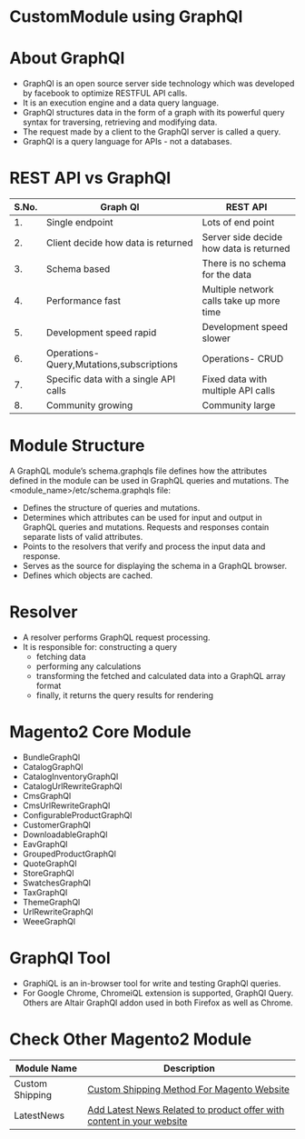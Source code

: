 # CustomModule using GraphQl

# About GraphQl

* GraphQl is an open source server side technology which was developed by facebook to optimize RESTFUL API calls.
* It is an execution engine and a data query language.
* GraphQl structures data in the form of a graph with its powerful query syntax for traversing, retrieving and modifying data.
* The request made by a client to the GraphQl server is called a query.
* GraphQl is a query language for APIs - not a databases.

# REST API vs GraphQl


| S.No.| Graph Ql | REST API |
| --- | --- | --- |
| 1. | Single endpoint| Lots of end point |
| 2. | Client decide how data is returned | Server side decide how data is returned |
| 3. | Schema based | There is no schema for the data |
| 4. | Performance fast | Multiple network calls take up more time|
| 5. | Development speed rapid | Development speed slower|
| 6. | Operations- Query,Mutations,subscriptions | Operations- CRUD|
| 7. | Specific data with a single API calls | Fixed data with multiple API calls |
| 8. | Community growing | Community large |

# Module Structure

A GraphQL module’s schema.graphqls file defines how the attributes defined in the module can be used in GraphQL queries and mutations.
The <module_name>/etc/schema.graphqls file:
* Defines the structure of queries and mutations.
* Determines which attributes can be used for input and output in GraphQL queries and mutations. Requests and responses contain separate lists of valid attributes.
* Points to the resolvers that verify and process the input data and response.
* Serves as the source for displaying the schema in a GraphQL browser.
* Defines which objects are cached.
            
# Resolver

*  A resolver performs GraphQL request processing.
* It is responsible for: 
  constructing a query 
  * fetching data
  * performing any calculations 
  * transforming the fetched and calculated data into a GraphQL array format
  * finally, it returns the query results for rendering


# Magento2 Core Module

* BundleGraphQl
* CatalogGraphQl
* CatalogInventoryGraphQl
* CatalogUrlRewriteGraphQl
* CmsGraphQl
* CmsUrlRewriteGraphQl
* ConfigurableProductGraphQl
* CustomerGraphQl
* DownloadableGraphQl
* EavGraphQl
* GroupedProductGraphQl
* QuoteGraphQl
* StoreGraphQl
* SwatchesGraphQl
* TaxGraphQl
* ThemeGraphQl
* UrlRewriteGraphQl
* WeeeGraphQl

# GraphQl Tool

* GraphiQL is an in-browser tool for write and testing GraphQl queries.
* For Google Chrome, ChromeiQL extension is supported, GraphQl Query. Others are Altair GraphQl addon used in both Firefox as well as Chrome.

# Check Other Magento2 Module

| Module Name | Description |
| --- | --- |
| Custom Shipping | [Custom Shipping Method For Magento Website](https://github.com/Abhay-Agrawal/Abhay_CustomShipping-1.0.0) |
| LatestNews | [Add Latest News Related to product offer with content in your website](https://github.com/Abhay-Agrawal/Abhay_LatestNews-1.0.0) |


